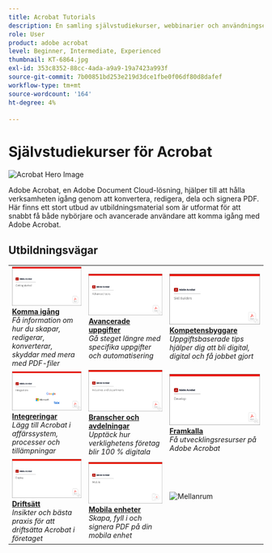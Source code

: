 ```yaml
---
title: Acrobat Tutorials
description: En samling självstudiekurser, webbinarier och användningsexempel för Adobe Acrobat
role: User
product: adobe acrobat
level: Beginner, Intermediate, Experienced
thumbnail: KT-6864.jpg
exl-id: 353c8352-88cc-4ada-a9a9-19a7423a993f
source-git-commit: 7b00851bd253e219d3dce1fbe0f06df80d8dafef
workflow-type: tm+mt
source-wordcount: '164'
ht-degree: 4%

---
```


# Självstudiekurser för Acrobat

![Acrobat Hero Image](assets/Hero_Acrobat.jpg)

Adobe Acrobat, en Adobe Document Cloud-lösning, hjälper till att hålla verksamheten igång genom att konvertera, redigera, dela och signera PDF. Här finns ett stort utbud av utbildningsmaterial som är utformat för att snabbt få både nybörjare och avancerade användare att komma igång med Adobe Acrobat.

## Utbildningsvägar

<table style="table-layout:fixed">
<tr>
  <td>
    <a href="getting-started/getting-started-overview.md">
      <img alt="Komma igång" src="assets/acrobat_title_getting_started.png" />
    </a>
    <div>
    <a href="getting-started/getting-started-overview.md"><strong>Komma igång</strong></a>
    </div>
    <em>Få information om hur du skapar, redigerar, konverterar, skyddar med mera med PDF-filer</em>
    <br>
  </td>
  <td>
    <a href="advanced-tasks/advanced-tasks-overview.md">
      <img alt="Avancerade uppgifter" src="assets/acrobat_title_advanced_tasks.png" />
    </a>
    <div>
    <a href="advanced-tasks/advanced-tasks-overview.md"><strong>Avancerade uppgifter</strong></a>
    </div>
    <em>Gå steget längre med specifika uppgifter och automatisering</em>
    <br>
  </td>
  <td>
    <a href="skill-builder/skill-builder-overview.md">
      <img alt="Färdighetsbyggare" src="assets/acrobat_title_skill_builder.png" />
    </a>
    <div>
    <a href="skill-builder/skill-builder-overview.md"><strong>Kompetensbyggare</strong></a>
    </div>
    <em>Uppgiftsbaserade tips hjälper dig att bli digital, digital och få jobbet gjort</em>
    <br>
  </td>
</tr>
<tr>
  <td>
    <a href="integrate/integrate-overview.md">
      <img alt="Integreringar" src="assets/acrobat_title_integrate.png" />
    </a>
    <div>
    <a href="integrate/integrate-overview.md"><strong>Integreringar</strong></a>
    </div>
    <em>Lägg till Acrobat i affärssystem, processer och tillämpningar</em>
    <br>
  </td>
  <td>
    <a href="industry/industry-overview.md">
      <img alt="Branscher och avdelningar" src="assets/acrobat_title_industry.png" />
    </a>
    <div>
    <a href="industry/industry-overview.md"><strong>Branscher och avdelningar</strong></a>
    </div>
    <em>Upptäck hur verklighetens företag blir 100 % digitala</em>
    <br>
  </td>  
  <td>
    <a href="develop/develop-overview.md">
      <img alt="Framkalla" src="assets/acrobat_title_develop.png" />
    </a>
    <div>
    <a href="develop/develop-overview.md"><strong>Framkalla</strong></a>
    </div>
    <em>Få utvecklingsresurser på Adobe Acrobat</em>
    <br>
  </td>
</tr>
<tr>
  <td>
    <a href="deploy/deploy-overview.md">
      <img alt="Driftsätt" src="assets/acrobat_title_deploy.png" />
    </a>
    <div>
    <a href="deploy/deploy-overview.md"><strong>Driftsätt</strong></a>
    </div>
    <em>Insikter och bästa praxis för att driftsätta Acrobat i företaget</em>
    <br>
  </td>
  <td>
    <a href="mobile/mobile-overview.md">
      <img alt="Mobila enheter" src="assets/acrobat_title_mobile.png" />
    </a>
    <div>
    <a href="mobile/mobile-overview.md"><strong>Mobila enheter</strong></a>
    </div>
    <em>Skapa, fyll i och signera PDF på din mobila enhet</em>
    <br>
  </td>  
  <td>
   <img alt="Mellanrum" src="assets/Whitespacer.png" />
    <div>
    <br>
  </td>
</tr>
</table>

